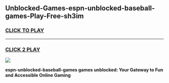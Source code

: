 
## Unblocked-Games-espn-unblocked-baseball-games-Play-Free-sh3im
<h3>
<a href="https://premium76.site?title=espn-unblocked-baseball-games&ref=18A1">CLICK TO PLAY</a></h3>
<hr>

<h3>
<a href="https://premium76.site?title=espn-unblocked-baseball-games&ref=18A1">CLICK 2 PLAY</a>
  
</h3>

<a href="https://premium76.site?title=espn-unblocked-baseball-games&ref=18A1"><img src="https://clearcache.store/games.png"></a>


**espn-unblocked-baseball-games games unblocked: Your Gateway to Fun and Accessible Online Gaming**
